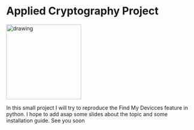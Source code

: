 # Applied Cryptography Project
<img src="https://github.com/MaxBubblegum47/PyFind/blob/main/docs/PyFind_logo.PNG" alt="drawing" width="200"/>


In this small project I will try to reproduce the Find My Devicces feature in python. I hope to add asap some slides about the topic and some installation guide. See you soon